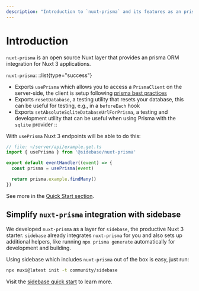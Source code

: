 ```yaml
---
description: "Introduction to `nuxt-prisma` and its features as an prisma ORM layer for your Nuxt 3 application."
---
```


# Introduction

`nuxt-prisma` is an open source Nuxt layer that provides an prisma ORM integration for Nuxt 3 applications.

`nuxt-prisma`:
::list{type="success"}
- Exports `usePrisma` which allows you to access a `PrismaClient` on the server-side, the client is setup following [prisma best practices](https://www.prisma.io/docs/guides/performance-and-optimization/connection-management)
- Exports `resetDatabase`, a testing utility that resets your database, this can be useful for testing, e.g., in a `beforeEach` hook
- Exports `setAbsoluteSqliteDatabaseUrlForPrisma`, a testing and development utility that can be useful when using Prisma with the `sqlite` provider
::

With `usePrisma` Nuxt 3 endpoints will be able to do this:
```ts
// file: ~/server/api/example.get.ts
import { usePrisma } from '@sidebase/nuxt-prisma'

export default eventHandler((event) => {
  const prisma = usePrisma(event)

  return prisma.example.findMany()
})
```

See more in the [Quick Start section](/nuxt-prisma/getting-started/quick-start).

## Simplify `nuxt-prisma` integration with sidebase

We developed `nuxt-prisma` as a layer for `sidebase`, the productive Nuxt 3 starter. `sidebase` already integrates `nuxt-prisma` for you and also sets up additional helpers, like running `npx prisma generate` automatically for development and building.

Using sidebase which includes `nuxt-prisma` out of the box is easy, just run:
```sh
npx nuxi@latest init -t community/sidebase
```

Visit the [sidebase quick start](/sidebase/getting-started) to learn more.
